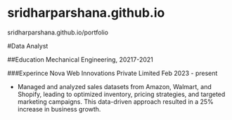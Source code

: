 # sridharparshana.github.io
sridharparshana.github.io/portfolio

#Data Analyst

##Education
Mechanical Engineering, 20217-2021

###Experince
Nova Web Innovations Private Limited Feb 2023 - present
  - Managed and analyzed sales datasets from Amazon, Walmart, and Shopify, leading to optimized inventory, pricing strategies,
    and targeted marketing campaigns. This data-driven approach resulted in a 25% increase in business growth. 


